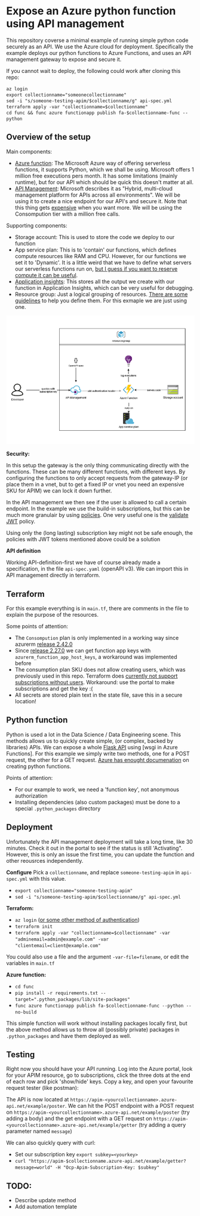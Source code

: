 # Expose an Azure python function using API management

This repository coverse a minimal example of running simple python code securely as an API. We use the Azure cloud for deployment. Specifically the example deploys our python functions to Azure Functions, and uses an API management gateway to expose and secure it.

If you cannot wait to deploy, the following could work after cloning this repo:
```
az login
export collectionname="someonecollectionname"
sed -i "s/someone-testing-apim/$collectionname/g" api-spec.yml
terraform apply -var "collectionname=$collectionname"
cd func && func azure functionapp publish fa-$collectionname-func --python
```

## Overview of the setup

Main components:
- [Azure function](https://azure.microsoft.com/en-us/services/functions/): The Microsoft Azure way of offering serverless functions, it supports Python, which we shall be using. Microsoft offers 1 million free executions pers month. It has some limitations (mainly runtime), but for our API which should be quick this doesn't matter at all.
- [API Management](https://azure.microsoft.com/en-us/services/api-management/): Microsoft describes it as "Hybrid, multi-cloud management platform for APIs across all environments". We will be using it to create a nice endpoint for our API's and secure it. Note that this thing gets [expensive](https://azure.microsoft.com/en-us/pricing/details/api-management/) when you want more. We will be using the Consompution tier with a million free calls.

Supporting components:
- Storage account: This is used to store the code we deploy to our function
- App service plan: This is to 'contain' our functions, which defines compute resources like RAM and CPU. However, for our functions we set it to 'Dynamic'. It is a little weird that we have to define what servers our serverless functions run on, [but I guess if you want to reserve compute it can be useful](https://docs.microsoft.com/en-us/azure/azure-functions/functions-scale).
- [Application insights](https://docs.microsoft.com/en-us/azure/azure-monitor/app/app-insights-overview): This stores all the output we create with our function in Application Insights, which can be very useful for debugging.
- Resource group: Just a logical grouping of resources. [There are some guidelines](https://docs.microsoft.com/en-us/azure/azure-resource-manager/management/overview#resource-groups) to help you define them. For this exmaple we are just using one.

<div style="text-align:center"><img src="schematic.png" alt="Setup overview"></div>

**Security:**

In this setup the gateway is the only thing communicating directly with the functions. These can be many  different functions, with different keys. By configuring the functions to only accept requests from the gateway-IP (or place them in a vnet, but to get a fixed IP or vnet you need an expensive SKU for APIM) we can lock it down further.

In the API management we then see if the user is allowed to call a certain endpoint. In the example we use the build-in subscriptions, but this can be much more granulair by using [policies](https://docs.microsoft.com/en-us/azure/api-management/api-management-policies). One very useful one is the [validate JWT](https://docs.microsoft.com/en-us/azure/api-management/api-management-access-restriction-policies#ValidateJWT) policy.

Using only the (long lasting) subscription key might not be safe enough, the policies with JWT tokens mentioned above could be a solution

**API definition**

Working API-definition-first we have of course already made a specification, in the file `api-spec.yaml` (openAPI v3). We can import this in API management directly in terraform.

## Terraform

For this example everything is in `main.tf`, there are comments in the file to explain the purpose of the resources.

Some points of attention:
- The `Consompution` plan is only implemented in a working way since azurerm [release 2.42.0](https://github.com/terraform-providers/terraform-provider-azurerm/blob/v2.42.0/CHANGELOG.md)
- Since [release 2.27.0](https://github.com/terraform-providers/terraform-provider-azurerm/blob/v2.27.0/CHANGELOG.md) we can get function app keys with `azurerm_function_app_host_keys`, a workaround was implemented before
- The consumption plan SKU does not allow creating users, which was previously used in this repo. Terraform does [currently not support subscriptions without users](https://github.com/terraform-providers/terraform-provider-azurerm/issues/8923). Workaround: use the portal to make subscriptions and get the key :(
- All secrets are stored plain text in the state file, save this in a secure location!

## Python function

Python is used a lot in the Data Science / Data Engineering scene. This methods allows us to quickly create simple, (or complex, backed by libraries) APIs. We can expose a whole [Flask API](https://github.com/pallets/flask) using [wsgi in Azure Functions]. For this example we simply write two methods, one for a POST request, the other for a GET request. [Azure has enought documenation](https://docs.microsoft.com/en-us/azure/developer/python/tutorial-vs-code-serverless-python-01) on creating python functions.

Points of attention:
- For our example to work, we need a 'function key', not anonymous authorization
- Installing dependencies (also custom packages) must be done to a special `.python_packages` directory

## Deployment

Unfortunately the API management deployment will take a long time, like 30 minutes. Check it out in the portal to see if the status is still 'Activating". However, this is only an issue the first time, you can update the function and other reousrces independently.

**Configure**
Pick a `collectionname`, and replace `someone-testing-apim` in `api-spec.yml` with this value.

- `export collectionname="someone-testing-apim"`
- `sed -i "s/someone-testing-apim/$collectionname/g" api-spec.yml`

**Terraform:**
- `az login` ([or some other method of authentication](https://www.terraform.io/docs/providers/azurerm/index.html))
- `terraform init`
- `terraform apply -var "collectionname=$collectionname" -var "adminemail=admin@example.com" -var "clientemail=client@example.com"`

You could also use a file and the argument `-var-file=filename`, or edit the variables in `main.tf`

**Azure function:**
- `cd func`
- `pip install -r requirements.txt --target=".python_packages/lib/site-packages"`
- `func azure functionapp publish fa-$collectionname-func --python --no-build`

This simple function will work without installing packages locally first, but the above method allows us to throw all (possibly private) packages in `.python_packages` and have them deployed as well.

## Testing

Right now you should have your API running. Log into the Azure portal, look for your APIM resource, go to subscriptions, click the three dots at the end of each row and pick 'show/hide' keys. Copy a key, and open your favourite request tester (like postman):

The API is now located at `https://apim-<yourcollectionname>.azure-api.net/example/poster`. We can hit the POST endpoint with a POST request on `https://apim-<yourcollectionname>.azure-api.net/example/poster` (try adding a body) and the get endpoint with a GET request on `https://apim-<yourcollectionname>.azure-api.net/example/getter` (try adding a query parameter named `message`)

We can also quickly query with curl: 
- Set our subscription key `export subkey=<yourkey>`
- `curl "https://apim-$collectionname.azure-api.net/example/getter?message=world" -H "Ocp-Apim-Subscription-Key: $subkey"`

## TODO:
- Describe update method
- Add automation template